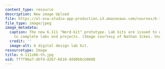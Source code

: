 ```yaml
---
content_type: resource
description: New image Upload
file: https://ol-ocw-studio-app-production.s3.amazonaws.com/courses/6-111-introductory-digital-systems-laboratory-spring-2006/ff7f96a7dbfdd267b610ddd0b8cb0688_6-111s06-th.jpg
file_type: image/jpeg
image_metadata:
  caption: The new 6.111 "Nerd-kit" prototype. Lab kits are issued to each student
    to complete labs and projects. (Image courtesy of Nathan Ickes. Used with permission.)
  credit: ''
  image-alt: A digital design lab kit.
resourcetype: Image
title: 6-111s06-th.jpg
uid: ff7f96a7-dbfd-d267-b610-ddd0b8cb0688
---
```

